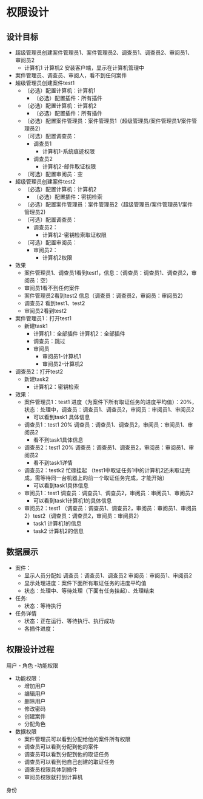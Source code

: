 # 权限设计
## 设计目标

- 超级管理员创建案件管理员1、案件管理员2、调查员1、调查员2、审阅员1、审阅员2
	- 计算机1 计算机2 安装客户端，显示在计算机管理中
- 案件管理员、调查员、审阅人，看不到任何案件
- 超级管理员创建案件test1
	- （必选）配置计算机：计算机1
		- （必选）配置插件：所有插件
	- （必选）配置计算机：计算机2
		- （必选）配置插件：所有插件
	- （必选）配置案件管理员：案件管理员1（超级管理员/案件管理员1/案件管理员2）
	- （可选）配置调查员：
		- 调查员1
			- 计算机1-系统痕迹权限
		- 调查员2
			- 计算机2-邮件取证权限
    - （可选）配置审阅员：空
- 超级管理员创建案件test2
	- （必选）配置计算机：计算机2
		- （必选）配置插件：密钥检索
	- （必选）配置案件管理员：案件管理员2（超级管理员/案件管理员1/案件管理员2)
	- （可选）配置调查员：
		- 调查员2：
			- 计算机2-密钥检索取证权限
	- （可选）配置审阅员：
		- 审阅员2：
			- 计算机2权限
- 效果
	- 案件管理员1、调查员1看到test1，信息：（调查员：调查员1、调查员2，审阅员：空）
	- 审阅员1看不到任何案件
	- 案件管理员2看到test2 信息（调查员：调查员2，审阅员：审阅员2）
	- 调查员2 看到test1、test2
	- 审阅员2看到test2
- 案件管理员1：打开test1
	- 新建task1
		- 计算机1：全部插件 计算机2：全部插件
		- 调查员：跳过
		- 审阅员
			- 审阅员1-计算机1
			- 审阅员2-计算机2
- 调查员2：打开test2
	- 新建task2
		- 计算机2：密钥检索
- 效果：
	- 案件管理员1：test1 进度（为案件下所有取证任务的进度平均值）：20%，状态：处理中，调查员：调查员1、调查员2，审阅员：审阅员1、审阅员2
		- 可以看到task1 具体信息
	- 调查员1：test1 20%  调查员：调查员1、调查员2，审阅员：审阅员1、审阅员2
		- 看不到task1具体信息
	- 调查员2：test1 20% 调查员：调查员1、调查员2，审阅员：审阅员1、审阅员2
		- 看不到task1详情
	- 调查员2：testk2 忙碌挂起 （test1中取证任务1中的计算机2还未取证完成，需等待同一台机器上的前一个取证任务完成，才能开始）
		- 可以看到task1具体信息
	- 审阅员1：test1 调查员：调查员1、调查员2，审阅员：审阅员1、审阅员2
		- 可以看到task1计算机1的具体信息
	- 审阅员2：test1 （调查员：调查员1、调查员2，审阅员：审阅员1、审阅员2）test2（调查员：调查员2，审阅员：审阅员2）
		- task1 计算机1的信息
		- task2 计算机2的信息

## 数据展示

- 案件：
	- 显示人员分配如 调查员：调查员1、调查员2  审阅员：审阅员1、审阅员2
	- 显示处理进度：案件下面所有取证任务的进度平均值
	- 状态：处理中、等待处理（下面有任务挂起）、处理结束
- 任务:
	- 状态：等待执行
- 任务详情
	- 状态：正在运行、等待执行、执行成功
	- 各插件进度： 


##  权限设计过程
用户 - 角色 -功能权限
- 功能权限：
	- 增加用户
	- 编辑用户
	- 删除用户
	- 修改密码
	- 创建案件
	- 分配角色
- 数据权限
	- 案件管理员可以看到分配给他的案件所有权限
	- 调查员可以看到分配到他的案件
	- 调查员可以看到分配到他的取证任务
	- 调查员可以看到他自己创建的取证任务
	- 调查员权限具体到插件
	- 审阅员权限就打到计算机
	



身份

